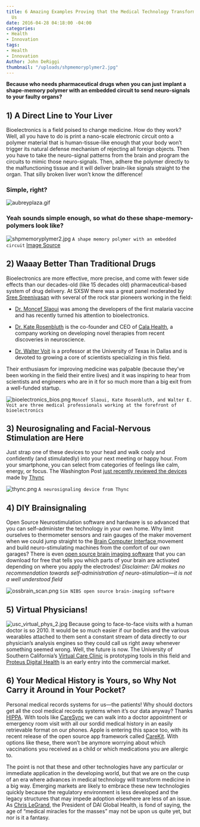 ```yaml
---
title: 6 Amazing Examples Proving that the Medical Technology Transformation is Upon
  Us
date: 2016-04-28 04:18:00 -04:00
categories:
- Health
- Innovation
tags:
- Health
- Innovation
Author: John DeRiggi
thumbnail: "/uploads/shpmemoryplymer2.jpg"
---
```


**Because who needs pharmaceutical drugs when you can just implant a shape-memory polymer with an embedded circuit to send neuro-signals to your faulty organs?**


## 1) A Direct Line to Your Liver

Bioelectronics is a field poised to change medicine. How do they work? Well, all you have to do is print a nano-scale electronic circuit onto a polymer material that is human-tissue-like enough that your body won’t trigger its natural defense mechanism of rejecting all foreign objects. Then you have to take the neuro-signal patterns from the brain and program the circuits to mimic those neuro-signals. Then, adhere the polymer directly to the malfunctioning tissue and it will deliver brain-like signals straight to the organ. That silly broken liver won’t know the difference!

<!--more-->

### Simple, right?

![aubreyplaza.gif](/uploads/aubreyplaza.gif)


### Yeah sounds simple enough, so what do these shape-memory-polymers look like?

![shpmemoryplymer2.jpg](/uploads/shpmemoryplymer2.jpg)
`A shape memory polymer with an embedded circuit`
[Image Source](http://www.qmed.com/mpmn/medtechpulse/how-shape-memory-polymer-could-drive-medical-device-innovation)

## 2)    Waaay Better Than Traditional Drugs

Bioelectronics are more effective, more precise, and come with fewer side effects than our decades-old (like 15 decades old) pharmaceutical-based system of drug delivery. At SXSW there was a great panel moderated by [Sree Sreenivasan](https://twitter.com/sree) with several of the rock star pioneers working in the field:

* [Dr. Moncef Slaoui](http://www.gsk.com/en-gb/about-us/board-of-directors/dr-moncef-slaoui/) was among the developers of the first malaria vaccine and has recently turned his attention to bioelectronics.

* [Dr. Kate Rosenbluth](http://calahealth.com/#our-team) is the co-founder and CEO of [Cala Health](http://calahealth.com/), a company working on developing novel therapies from recent discoveries in neuroscience.

* [Dr. Walter Voit](http://me.utdallas.edu/people/voit.html) is a professor at the University of Texas in Dallas and is devoted to growing a core of scientists specializing in this field.

Their enthusiasm for improving medicine was palpable (because they’ve been working in the field their entire lives) and it was inspiring to hear from scientists and engineers who are in it for so much more than a big exit from a well-funded startup.

![bioelectronics_bios.png](/uploads/bioelectronics_bios.png)
`Moncef Slaoui, Kate Rosenbluth, and Walter E. Voit are three medical professionals working at the forefront of bioelectronics`

## 3) Neurosignaling and Facial-Nervous Stimulation are Here

Just strap one of these devices to your head and walk cooly and confidently (and stimulatedly) into your next meeting or happy hour. From your smartphone, you can select from categories of feelings like calm, energy, or focus. The Washington Post [just recently reviewed the devices](https://www.washingtonpost.com/news/to-your-health/wp/2016/03/29/brain-zapping-gadgets-promise-to-make-you-a-better-you-smarter-stronger-even-happier/) made by [Thync](http://www.thync.com/)

![thync.png](/uploads/thync.png)
`A neurosignaling device from Thync`

## 4)    DIY Brainsignaling

Open Source Neurostimulation software and hardware is so advanced that you can self–administer the technology in your own home. Why limit ourselves to thermometer sensors and rain gauges of the maker movement when we could jump straight to the [Brain Computer Interface ](http://openbci.com/) movement and build neuro-stimulating machines from the comfort of our own garages? There is even [open source brain imaging software](http://simnibs.de/) that you can download for free that tells you which parts of your brain are activated depending on where you apply the electrodes!
*Disclaimer: DAI makes no recommendation towards self-administration of neuro-stimulation—it is not a well understood field*

![ossbrain_scan.png](/uploads/ossbrain_scan.png)
`Sim NIBS open source brain-imaging software`

## 5) Virtual Physicians!

![usc_virtual_phys_2.jpg](/uploads/usc_virtual_phys_2.jpg)
Because going to face-to-face visits with a human doctor is so 2010. It would be so much easier if our bodies and the various wearables attached to them sent a constant stream of data directly to our physician’s analysis engines so they could call us right away whenever something seemed wrong. Well, the future is now. The University of Southern California’s [Virtual Care Clinic](http://www.uscbodycomputing.org/virtual-care-clinic/) is prototyping tools in this field and [Proteus Digital Health](http://www.proteus.com/company/mission/) is an early entry into the commercial market.

## 6) Your Medical History is Yours, so Why Not Carry it Around in Your Pocket?

Personal medical records systems for us—the patients! Why should doctors get all the cool medical records systems when it’s our data anyway? Thanks [HIPPA](http://www.hhs.gov/hipaa/). With tools like [CareSync](http://www.caresync.com/consumers/index.php) we can walk into a doctor appointment or emergency room visit with all our sordid medical history in an easily retrievable format on our phones. Apple is entering this space too, with its recent release of the open source app framework called [CareKit](http://www.apple.com/researchkit/). With options like these, there won’t be anymore worrying about which vaccinations you received as a child or which medications you are allergic to.

The point is not that these and other technologies have any particular or immediate application in the developing world, but that we are on the cusp of an era where advances in medical technology will transform medicine in a big way. Emerging markets are likely to embrace these new technologies quickly because the regulatory environment is less developed and the legacy structures that may impede adoption elsewhere are less of an issue. As [Chris LeGrand](http://dai.com/who-we-are/leadership/christopher-legrand), the President of DAI Global Health, is fond of saying, the age of “medical miracles for the masses” may not be upon us quite yet, but nor is it a fantasy.